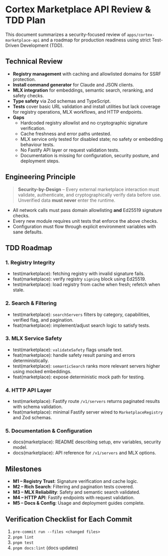 # Cortex Marketplace API Review & TDD Plan

This document summarizes a security-focused review of `apps/cortex-marketplace-api` and a roadmap for production readiness using strict Test-Driven Development (TDD).

## Technical Review

- **Registry management** with caching and allowlisted domains for SSRF protection.
- **Install command generator** for Claude and JSON clients.
- **MLX integration** for embeddings, semantic search, reranking, and safety checks.
- **Type safety** via Zod schemas and TypeScript.
- **Tests** cover basic URL validation and install utilities but lack coverage for registry operations, MLX workflows, and HTTP endpoints.
- **Gaps**
  - Hardcoded registry allowlist and no cryptographic signature verification.
  - Cache freshness and error paths untested.
  - MLX service only tested for disabled state; no safety or embedding behaviour tests.
  - No Fastify API layer or request validation tests.
  - Documentation is missing for configuration, security posture, and deployment steps.

## Engineering Principle

> **Security-by-Design** – Every external marketplace interaction must validate, authenticate, and cryptographically verify data before use. Unverified data **must never** enter the runtime.

- All network calls must pass domain allowlisting **and** Ed25519 signature checks.
- Every new module requires unit tests that enforce the above checks.
- Configuration must flow through explicit environment variables with sane defaults.

## TDD Roadmap

### 1. Registry Integrity

- test(marketplace): fetching registry with invalid signature fails.
- feat(marketplace): verify registry `signing` block using Ed25519.
- test(marketplace): load registry from cache when fresh; refetch when stale.

### 2. Search & Filtering

- test(marketplace): `searchServers` filters by category, capabilities, verified flag, and pagination.
- feat(marketplace): implement/adjust search logic to satisfy tests.

### 3. MLX Service Safety

- test(marketplace): `validateSafety` flags unsafe text.
- feat(marketplace): handle safety result parsing and errors deterministically.
- test(marketplace): `semanticSearch` ranks more relevant servers higher using mocked embeddings.
- feat(marketplace): expose deterministic mock path for testing.

### 4. HTTP API Layer

- test(marketplace): Fastify route `/v1/servers` returns paginated results with schema validation.
- feat(marketplace): minimal Fastify server wired to `MarketplaceRegistry` and Zod schemas.

### 5. Documentation & Configuration

- docs(marketplace): README describing setup, env variables, security model.
- docs(marketplace): API reference for `/v1/servers` and MLX options.

## Milestones

- **M1 – Registry Trust**: Signature verification and cache logic.
- **M2 – Rich Search**: Filtering and pagination tests covered.
- **M3 – MLX Reliability**: Safety and semantic search validated.
- **M4 – HTTP API**: Fastify endpoints with request validation.
- **M5 – Docs & Config**: Usage and deployment guides complete.

## Verification Checklist for Each Commit

1. `pre-commit run --files <changed files>`
2. `pnpm lint`
3. `pnpm test`
4. `pnpm docs:lint` (docs updates)
